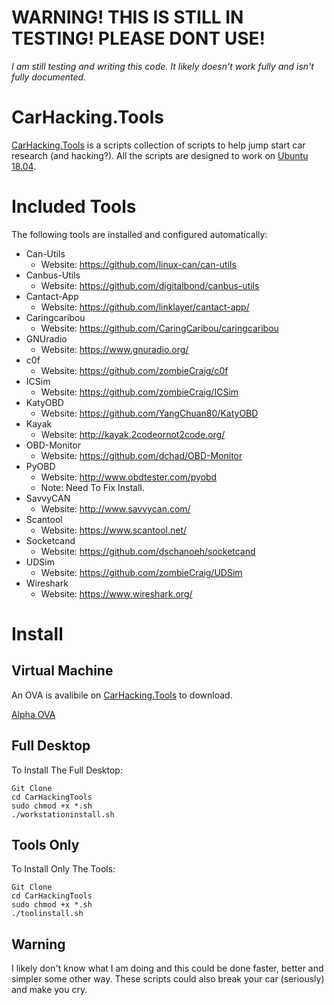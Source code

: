 
# WARNING!  THIS IS STILL IN TESTING!  PLEASE DONT USE!

*_I am still testing and writing this code.  It likely doesn't work fully and isn't fully documented._*

# CarHacking.Tools

[CarHacking.Tools](CarHacking.Tools) is a scripts collection of scripts to help jump start car research (and hacking?). All the scripts are designed to work on [Ubuntu 18.04](ubuntu.com).


# Included Tools

The following tools are installed and configured automatically:

* Can-Utils
  * Website: https://github.com/linux-can/can-utils
* Canbus-Utils
  * Website: https://github.com/digitalbond/canbus-utils
* Cantact-App
  * Website: https://github.com/linklayer/cantact-app/
* Caringcaribou
  * Website: https://github.com/CaringCaribou/caringcaribou
* GNUradio
  * Website: https://www.gnuradio.org/
* c0f
  * Website: https://github.com/zombieCraig/c0f
* ICSim
  * Website: https://github.com/zombieCraig/ICSim
* KatyOBD
  * Website: https://github.com/YangChuan80/KatyOBD
* Kayak
  * Website: http://kayak.2codeornot2code.org/
* OBD-Monitor
  * Website: https://github.com/dchad/OBD-Monitor
* PyOBD
  * Website: http://www.obdtester.com/pyobd
  * Note: Need To Fix Install.
* SavvyCAN
  * Website: http://www.savvycan.com/
* Scantool
  * Website: https://www.scantool.net/
* Socketcand
  * Website: https://github.com/dschanoeh/socketcand
* UDSim
  * Website: https://github.com/zombieCraig/UDSim
* Wireshark
  * Website: https://www.wireshark.org/

# Install

## Virtual Machine

An OVA is avalibile on [CarHacking.Tools](CarHacking.Tools) to download.

[Alpha OVA](https://carhacking.tools/install/alpha/alpha180718/CarHackingDesktopAlpha.ova)

## Full Desktop

To Install The Full Desktop:
```
Git Clone
cd CarHackingTools
sudo chmod +x *.sh
./workstationinstall.sh
```

## Tools Only

To Install Only The Tools:
```
Git Clone
cd CarHackingTools
sudo chmod +x *.sh
./toolinstall.sh
```

## Warning
I likely don't know what I am doing and this could be done faster, better and simpler some other way. These scripts could also break your car (seriously) and make you cry.
